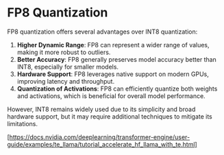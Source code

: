 # FP8 Quantization

FP8 quantization offers several advantages over INT8 quantization:

1. **Higher Dynamic Range**: FP8 can represent a wider range of values, making it more robust to outliers.
2. **Better Accuracy**: FP8 generally preserves model accuracy better than INT8, especially for smaller models.
3. **Hardware Support**: FP8 leverages native support on modern GPUs, improving latency and throughput.
4. **Quantization of Activations**: FP8 can efficiently quantize both weights and activations, which is beneficial for overall model performance.

However, INT8 remains widely used due to its simplicity and broad hardware support, but it may require additional techniques to mitigate its limitations.


[https://docs.nvidia.com/deeplearning/transformer-engine/user-guide/examples/te_llama/tutorial_accelerate_hf_llama_with_te.html]
